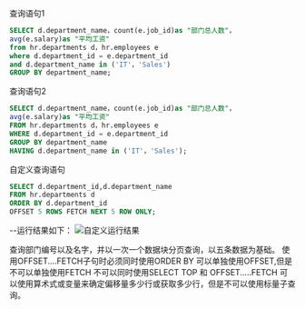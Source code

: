 查询语句1
```sql
SELECT d.department_name，count(e.job_id)as "部门总人数"，
avg(e.salary)as "平均工资"
from hr.departments d，hr.employees e
where d.department_id = e.department_id
and d.department_name in ('IT'，'Sales')
GROUP BY department_name;
```
查询语句2
```sql
SELECT d.department_name，count(e.job_id)as "部门总人数"，
avg(e.salary)as "平均工资"
FROM hr.departments d，hr.employees e
WHERE d.department_id = e.department_id
GROUP BY department_name
HAVING d.department_name in ('IT'，'Sales');
```
自定义查询语句
```sql
SELECT d.department_id,d.department_name 
FROM hr.departments d 
ORDER BY d.department_id 
OFFSET 5 ROWS FETCH NEXT 5 ROW ONLY;
```
--运行结果如下：
![自定义运行结果](https://github.com/sunsky0c/Oracle/tu.png)

查询部门编号以及名字，并以一次一个数据块分页查询，以五条数据为基础。
使用OFFSET....FETCH子句时必须同时使用ORDER BY
可以单独使用OFFSET,但是不可以单独使用FETCH
不可以同时使用SELECT TOP 和 OFFSET.....FETCH
可以使用算术式或变量来确定偏移量多少行或获取多少行，但是不可以使用标量子查询。
